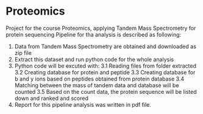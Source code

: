 # Proteomics
Project for the course Proteomics, applying Tandem Mass Spectrometry for protein sequencing
Pipeline for tha analysis is described as following:
1. Data from Tandem Mass Spectrometry are obtained and downloaded as zip file
2. Extract this dataset and run python code for the whole analysis
3. Python code will be excuted with:
    3.1 Reading files from folder extracted
    3.2 Creating database for protein and peptide
    3.3 Creating database for b and y ions based on peptides obtained from protein database
    3.4 Matching between the mass of tandem data and database will be counted
    3.5 Based on the count data, the protein sequence will be listed down and ranked and scored
4. Report for this pipeline analysis was written in pdf file.
